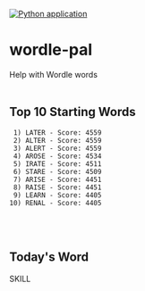 [![Python application](https://github.com/schleising/wordle-pal/actions/workflows/python-app.yml/badge.svg)](https://github.com/schleising/wordle-pal/actions/workflows/python-app.yml)
# wordle-pal
Help with Wordle words
<br>
<br>

## Top 10 Starting Words
     1) LATER - Score: 4559
     2) ALTER - Score: 4559
     3) ALERT - Score: 4559
     4) AROSE - Score: 4534
     5) IRATE - Score: 4511
     6) STARE - Score: 4509
     7) ARISE - Score: 4451
     8) RAISE - Score: 4451
     9) LEARN - Score: 4405
    10) RENAL - Score: 4405
<br>
<br>

## Today's Word
SKILL

